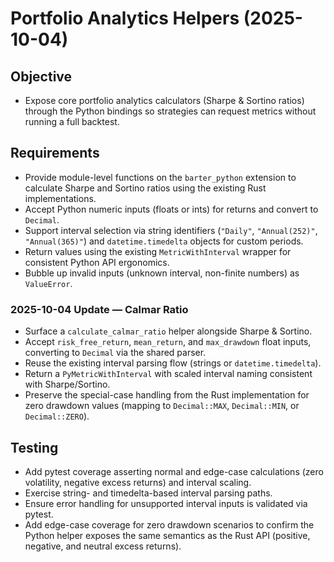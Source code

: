 # Portfolio Analytics Helpers (2025-10-04)

## Objective
- Expose core portfolio analytics calculators (Sharpe & Sortino ratios) through the
  Python bindings so strategies can request metrics without running a full backtest.

## Requirements
- Provide module-level functions on the `barter_python` extension to calculate Sharpe and
  Sortino ratios using the existing Rust implementations.
- Accept Python numeric inputs (floats or ints) for returns and convert to `Decimal`.
- Support interval selection via string identifiers (`"Daily"`, `"Annual(252)"`,
  `"Annual(365)"`) and `datetime.timedelta` objects for custom periods.
- Return values using the existing `MetricWithInterval` wrapper for consistent Python API
  ergonomics.
- Bubble up invalid inputs (unknown interval, non-finite numbers) as `ValueError`.

### 2025-10-04 Update — Calmar Ratio
- Surface a `calculate_calmar_ratio` helper alongside Sharpe & Sortino.
- Accept `risk_free_return`, `mean_return`, and `max_drawdown` float inputs, converting to
  `Decimal` via the shared parser.
- Reuse the existing interval parsing flow (strings or `datetime.timedelta`).
- Return a `PyMetricWithInterval` with scaled interval naming consistent with Sharpe/Sortino.
- Preserve the special-case handling from the Rust implementation for zero drawdown values
  (mapping to `Decimal::MAX`, `Decimal::MIN`, or `Decimal::ZERO`).

## Testing
- Add pytest coverage asserting normal and edge-case calculations (zero volatility, negative
  excess returns) and interval scaling.
- Exercise string- and timedelta-based interval parsing paths.
- Ensure error handling for unsupported interval inputs is validated via pytest.
- Add edge-case coverage for zero drawdown scenarios to confirm the Python helper exposes the
  same semantics as the Rust API (positive, negative, and neutral excess returns).
